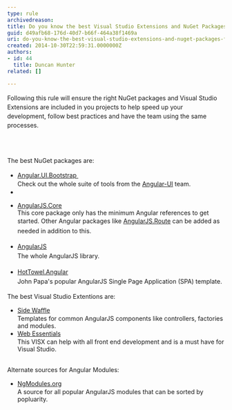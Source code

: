```yaml
---
type: rule
archivedreason: 
title: Do you know the best Visual Studio Extensions and NuGet Packages for AngularJS?
guid: d49afb68-176d-40d7-b66f-464a38f1469a
uri: do-you-know-the-best-visual-studio-extensions-and-nuget-packages-for-angularjs
created: 2014-10-30T22:59:31.0000000Z
authors:
- id: 44
  title: Duncan Hunter
related: []

---
```



<p><span style="line-height&#58;21px;">​Following this rule&#160;</span><span style="line-height&#58;21px;">will ensure the&#160;</span><span style="line-height&#58;21px;">righ</span><span style="line-height&#58;21px;">t NuGet packages and Visual Studio Extensions are included in you&#160;</span><span style="line-height&#58;21px;">projects&#160;</span><span style="line-height&#58;21px;">to&#160;</span><span style="line-height&#58;21px;">help speed up your development,</span><span style="line-height&#58;21px;">&#160;</span><span style="line-height&#58;21px;">follow best prac</span><span style="line-height&#58;21px;">tices and have the team&#160;</span><span style="line-height&#58;21px;">using the same processes</span><span style="line-height&#58;21px;">.&#160;</span></p>
<br><excerpt class='endintro'></excerpt><br>
<p></p><p></p><div><span style="line-height&#58;20.7999992370605px;">​​​​​</span><span style="line-height&#58;20.7999992370605px;">The best NuG</span><span style="line-height&#58;20.7999992370605px;">et packages</span><span style="line-height&#58;20.7999992370605px;">&#160;are</span>&#58;<br></div><ul><li><a href="http&#58;//www.nuget.org/packages/Angular.UI.Bootstrap/" style="line-height&#58;20px;background-color&#58;initial;">Angular.UI.Bootstrap&#160;</a>​​​<br><span style="line-height&#58;20px;background-color&#58;initial;">Check out the whole&#160;suite of tools from the <a href="http&#58;//angular-ui.github.io/">Angular-UI​</a> team.</span></li><li><span style="line-height&#58;20px;"></span></li><li><p><a href="http&#58;//www.nuget.org/packages/AngularJS.Core/">AngularJS.Core</a><br>This&#160;core package only has the minimum Angular references to get started. Other Angular packages like <a href="https&#58;//www.nuget.org/packages/AngularJS.Route/">AngularJS.Route</a><span style="line-height&#58;1.6;background-color&#58;initial;">​ can be added as needed in addition to this.​</span></p></li><li><p><a href="http&#58;//www.nuget.org/packages/angularjs" style="line-height&#58;1.6;background-color&#58;initial;">AngularJS</a><span style="line-height&#58;1.6;background-color&#58;initial;">&#160;<br>The whole AngularJS library​.​</span></p></li><li><p><span style="line-height&#58;1.6;background-color&#58;initial;"><a href="http&#58;//www.nuget.org/packages/HotTowel.Angular/" style="line-height&#58;1.6;background-color&#58;initial;">HotTowel.Angular</a><span style="line-height&#58;1.6;background-color&#58;initial;">&#160;</span>​<br>John Papa's popular AngularJS Single Page Application (SPA) template.</span></p></li></ul><div>The best Visual Studio Extentions are&#58;<br><ul><li><span style="line-height&#58;20px;">​</span><span style="line-height&#58;20px;"><a href="http&#58;//sidewaffle.com/">Side Waffle</a><br>Templates for common AngularJS components like controllers, factories and modules.</span></li><li><span style="line-height&#58;20px;"><a href="http&#58;//vswebessentials.com/">Web Essentials​</a><br>This VISX can help with all front end development and is a must have for Visual Studio.</span></li></ul><div><br></div><div>Alternate sources for Angular Modules&#58;<br><ul><li><span style="line-height&#58;20px;">​​<a href="http&#58;//ngmodules.org/">NgModules.org</a><br>A source for all popular AngularJS&#160;modules that can be sorted by popluarity.</span></li></ul><br></div></div>


